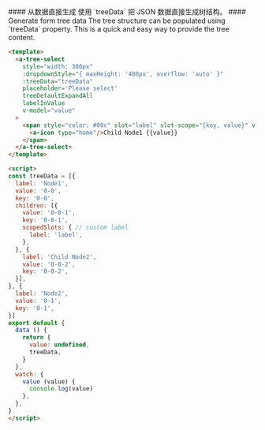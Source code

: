 <cn>
#### 从数据直接生成
使用 `treeData` 把 JSON 数据直接生成树结构。
</cn>

<us>
#### Generate form tree data
The tree structure can be populated using `treeData` property. This is a quick and easy way to provide the tree content.
</us>

```html
<template>
  <a-tree-select
    style="width: 300px"
    :dropdownStyle="{ maxHeight: '400px', overflow: 'auto' }"
    :treeData="treeData"
    placeholder='Please select'
    treeDefaultExpandAll
    labelInValue
    v-model="value"
  >
    <span style="color: #08c" slot="label" slot-scope="{key, value}" v-if="key='0-0-1'">
      <a-icon type="home"/>Child Node1 {{value}}
    </span>
  </a-tree-select>
</template>

<script>
const treeData = [{
  label: 'Node1',
  value: '0-0',
  key: '0-0',
  children: [{
    value: '0-0-1',
    key: '0-0-1',
    scopedSlots: { // custom label
      label: 'label',
    },
  }, {
    label: 'Child Node2',
    value: '0-0-2',
    key: '0-0-2',
  }],
}, {
  label: 'Node2',
  value: '0-1',
  key: '0-1',
}]
export default {
  data () {
    return {
      value: undefined,
      treeData,
    }
  },
  watch: {
    value (value) {
      console.log(value)
    },
  },
}
</script>
```
